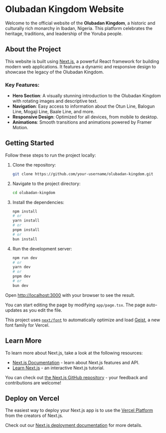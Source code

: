 # Olubadan Kingdom Website

Welcome to the official website of the **Olubadan Kingdom**, a historic and culturally rich monarchy in Ibadan, Nigeria. This platform celebrates the heritage, traditions, and leadership of the Yoruba people.

## About the Project

This website is built using [Next.js](https://nextjs.org), a powerful React framework for building modern web applications. It features a dynamic and responsive design to showcase the legacy of the Olubadan Kingdom.

### Key Features:

- **Hero Section**: A visually stunning introduction to the Olubadan Kingdom with rotating images and descriptive text.
- **Navigation**: Easy access to information about the Otun Line, Balogun Line, Mogaji Line, Baale Line, and more.
- **Responsive Design**: Optimized for all devices, from mobile to desktop.
- **Animations**: Smooth transitions and animations powered by Framer Motion.

## Getting Started

Follow these steps to run the project locally:

1. Clone the repository:
   ```bash
   git clone https://github.com/your-username/olubadan-kingdom.git
   ```
2. Navigate to the project directory:
   ```bash
   cd olubadan-kingdom
   ```
3. Install the dependencies:
   ```bash
   npm install
   # or
   yarn install
   # or
   pnpm install
   # or
   bun install
   ```
4. Run the development server:
   ```bash
   npm run dev
   # or
   yarn dev
   # or
   pnpm dev
   # or
   bun dev
   ```

Open [http://localhost:3000](http://localhost:3000) with your browser to see the result.

You can start editing the page by modifying `app/page.tsx`. The page auto-updates as you edit the file.

This project uses [`next/font`](https://nextjs.org/docs/app/building-your-application/optimizing/fonts) to automatically optimize and load [Geist](https://vercel.com/font), a new font family for Vercel.

## Learn More

To learn more about Next.js, take a look at the following resources:

- [Next.js Documentation](https://nextjs.org/docs) - learn about Next.js features and API.
- [Learn Next.js](https://nextjs.org/learn) - an interactive Next.js tutorial.

You can check out [the Next.js GitHub repository](https://github.com/vercel/next.js) - your feedback and contributions are welcome!

## Deploy on Vercel

The easiest way to deploy your Next.js app is to use the [Vercel Platform](https://vercel.com/new?utm_medium=default-template&filter=next.js&utm_source=create-next-app&utm_campaign=create-next-app-readme) from the creators of Next.js.

Check out our [Next.js deployment documentation](https://nextjs.org/docs/app/building-your-application/deploying) for more details.

